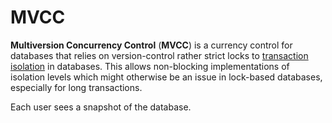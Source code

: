 # MVCC

**Multiversion Concurrency Control** (**MVCC**) is a currency control for
databases that relies on version-control rather strict locks to
[transaction isolation](./acid.md#isolation) in databases. This allows
non-blocking implementations of isolation levels which might otherwise be an
issue in lock-based databases, especially for long transactions.

Each user sees a snapshot of the database.
